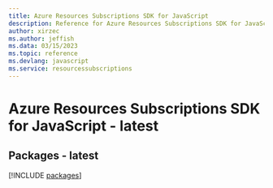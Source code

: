 ```yaml
---
title: Azure Resources Subscriptions SDK for JavaScript
description: Reference for Azure Resources Subscriptions SDK for JavaScript
author: xirzec
ms.author: jeffish
ms.data: 03/15/2023
ms.topic: reference
ms.devlang: javascript
ms.service: resourcessubscriptions
---
```

# Azure Resources Subscriptions SDK for JavaScript - latest
## Packages - latest
[!INCLUDE [packages](resources-subscriptions-index.md)]